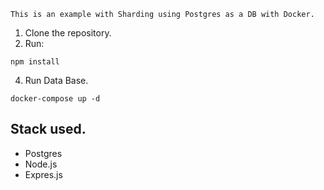 ```
This is an example with Sharding using Postgres as a DB with Docker.
```

1. Clone the repository.
2. Run:
```
npm install
```
4. Run Data Base. 
```
docker-compose up -d
```

## Stack used.
* Postgres
* Node.js
* Expres.js 